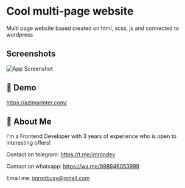 
# Cool multi-page website

Multi page website based created on html, scss, js and connected to wordpress
## Screenshots

![App Screenshot](https://i.ibb.co/sJfC6rB/17.jpg)
## 🔗 Demo

https://azimarinter.com/
## 🚀 About Me
I'm a Frontend Developer with 3 years of experience who is open to interesting offers!

Contact on telegram: https://t.me/imrondev

Contact on whatsapp: https://wa.me/998946053999

Email me: imronbusy@gmail.com
